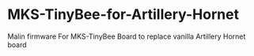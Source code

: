 # MKS-TinyBee-for-Artillery-Hornet
Malin firmware For MKS-TinyBee Board to replace vanilla Artillery Hornet board
